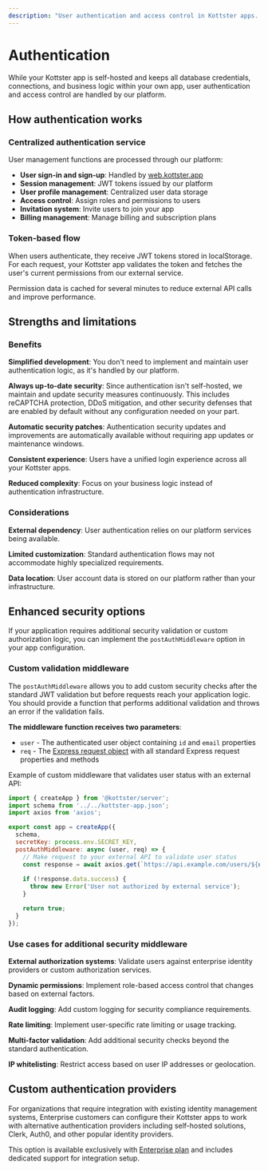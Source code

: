 ```yaml
---
description: "User authentication and access control in Kottster apps. Learn how authentication works, the benefits of centralized authentication, and how to implement custom security middleware."
---
```


# Authentication

While your Kottster app is self-hosted and keeps all database credentials, connections, and business logic within your own app, user authentication and access control are handled by our platform.

## How authentication works

### Centralized authentication service

User management functions are processed through our platform:

- **User sign-in and sign-up**: Handled by [web.kottster.app](https://web.kottster.app)
- **Session management**: JWT tokens issued by our platform
- **User profile management**: Centralized user data storage
- **Access control**: Assign roles and permissions to users
- **Invitation system**: Invite users to join your app
- **Billing management**: Manage billing and subscription plans

### Token-based flow

When users authenticate, they receive JWT tokens stored in localStorage. For each request, your Kottster app validates the token and fetches the user's current permissions from our external service.

Permission data is cached for several minutes to reduce external API calls and improve performance.

## Strengths and limitations

### Benefits

**Simplified development**: You don't need to implement and maintain user authentication logic, as it's handled by our platform.

**Always up-to-date security**: Since authentication isn't self-hosted, we maintain and update security measures continuously. This includes reCAPTCHA protection, DDoS mitigation, and other security defenses that are enabled by default without any configuration needed on your part.

**Automatic security patches**: Authentication security updates and improvements are automatically available without requiring app updates or maintenance windows.

**Consistent experience**: Users have a unified login experience across all your Kottster apps.

**Reduced complexity**: Focus on your business logic instead of authentication infrastructure.

### Considerations

**External dependency**: User authentication relies on our platform services being available.

**Limited customization**: Standard authentication flows may not accommodate highly specialized requirements.

**Data location**: User account data is stored on our platform rather than your infrastructure.

## Enhanced security options

If your application requires additional security validation or custom authorization logic, you can implement the `postAuthMiddleware` option in your app configuration.

### Custom validation middleware

The `postAuthMiddleware` allows you to add custom security checks after the standard JWT validation but before requests reach your application logic. You should provide a function that performs additional validation and throws an error if the validation fails.

**The middleware function receives two parameters**:
- `user` - The authenticated user object containing `id` and `email` properties
- `req` - The <a rel='nofollow' target='_blank' href='https://expressjs.com/en/api.html#req'>Express request object</a> with all standard Express request properties and methods

Example of custom middleware that validates user status with an external API:

```javascript [app/_server/app.js]
import { createApp } from '@kottster/server';
import schema from '../../kottster-app.json';
import axios from 'axios';

export const app = createApp({
  schema,
  secretKey: process.env.SECRET_KEY,
  postAuthMiddleware: async (user, req) => {
    // Make request to your external API to validate user status
    const response = await axios.get(`https://api.example.com/users/${user.id}/status`);
    
    if (!response.data.success) {
      throw new Error('User not authorized by external service');
    }

    return true;
  }
});
```

### Use cases for additional security middleware

**External authorization systems**: Validate users against enterprise identity providers or custom authorization services.

**Dynamic permissions**: Implement role-based access control that changes based on external factors.

**Audit logging**: Add custom logging for security compliance requirements.

**Rate limiting**: Implement user-specific rate limiting or usage tracking.

**Multi-factor validation**: Add additional security checks beyond the standard authentication.

**IP whitelisting**: Restrict access based on user IP addresses or geolocation.

## Custom authentication providers

For organizations that require integration with existing identity management systems, Enterprise customers can configure their Kottster apps to work with alternative authentication providers including self-hosted solutions, Clerk, Auth0, and other popular identity providers. 

This option is available exclusively with [Enterprise plan](https://kottster.app/pricing) and includes dedicated support for integration setup.